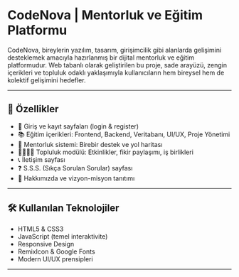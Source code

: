# CodeNova | Mentorluk ve Eğitim Platformu

CodeNova, bireylerin yazılım, tasarım, girişimcilik gibi alanlarda gelişimini desteklemek amacıyla hazırlanmış bir dijital mentorluk ve eğitim platformudur. Web tabanlı olarak geliştirilen bu proje, sade arayüzü, zengin içerikleri ve topluluk odaklı yaklaşımıyla kullanıcıların hem bireysel hem de kolektif gelişimini hedefler.

---

## 🚀 Özellikler

- 👤 Giriş ve kayıt sayfaları (login & register)
- 📚 Eğitim içerikleri: Frontend, Backend, Veritabanı, UI/UX, Proje Yönetimi
- 🤝 Mentorluk sistemi: Birebir destek ve yol haritası
- 👨‍👩‍👧‍👦 Topluluk modülü: Etkinlikler, fikir paylaşımı, iş birlikleri
- 📞 İletişim sayfası
- ❓ S.S.S. (Sıkça Sorulan Sorular) sayfası
- 📃 Hakkımızda ve vizyon-misyon tanıtımı

---


## 🛠️ Kullanılan Teknolojiler

- HTML5 & CSS3
- JavaScript (temel interaktivite)
- Responsive Design
- RemixIcon & Google Fonts
- Modern UI/UX prensipleri

---

